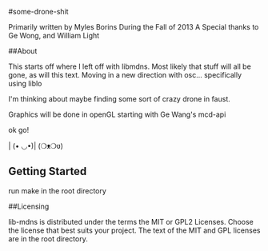 #some-drone-shit

Primarily written by Myles Borins
During the Fall of 2013
A Special thanks to Ge Wong, and William Light

##About

This starts off where I left off with libmdns.
Most likely that stuff will all be gone, as will this text.
Moving in a new direction with osc... specifically using liblo

I'm thinking about maybe finding some sort of crazy drone in faust.

Graphics will be done in openGL starting with Ge Wang's mcd-api

ok go!

| (• ◡•)| (❍ᴥ❍ʋ)

## Getting Started

run make in the root directory

##Licensing

lib-mdns is distributed under the terms the MIT or GPL2 Licenses. 
Choose the license that best suits your project. The text of the MIT and GPL 
licenses are in the root directory. 
